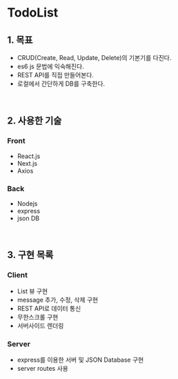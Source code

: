 # TodoList


## 1. 목표
* CRUD(Create, Read, Update, Delete)의 기본기를 다진다.
* es6 js 문법에 익숙해진다.
* REST API를 직접 만들어본다.
* 로컬에서 간단하게 DB를 구축한다.

<br />

## 2. 사용한 기술
### Front
* React.js
* Next.js
* Axios

### Back
* Nodejs
* express
* json DB

<br />


## 3. 구현 목록
### Client
* List 뷰 구현
* message 추가, 수정, 삭제 구현
* REST API로 데이터 통신
* 무한스크롤 구현
* 서버사이드 렌더링

### Server
* express를 이용한 서버 및 JSON Database 구현
* server routes 사용


